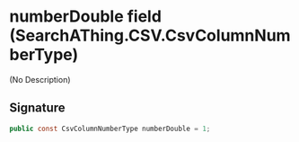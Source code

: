 # numberDouble field (SearchAThing.CSV.CsvColumnNumberType)
(No Description)

## Signature
```csharp
public const CsvColumnNumberType numberDouble = 1;
```
